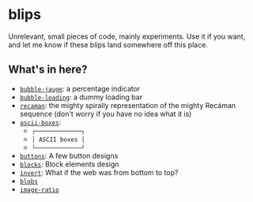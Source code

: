 # blips

Unrelevant, small pieces of code, mainly experiments. Use it if you want, and let me know if these blips land somewhere off this place.

## What's in here?

* [`bubble-jauge`](https://adri326.github.io/blips/bubble-jauge/index.html): a percentage indicator
* [`bubble-loading`](https://adri326.github.io/blips/bubble-loading/index.html): a dummy loading bar
* [`recaman`](https://adri326.github.io/blips/recaman/index.html): the mighty spirally representation of the mighty Recáman sequence (don't worry if you have no idea what it is)
* [`ascii-boxes`](https://adri326.github.io/blips/ascii-boxes/index.html):
  * `┌─────────────┐`
  * `│ ASCII boxes │`
  * `└─────────────┘`
* [`buttons`](https://adri326.github.io/blips/buttons/index.html): A few button designs
* [`blocks`](https://adri326.github.io/blips/blocks/index.html): Block elements design
* [`invert`](https://adri326.github.io/blips/invert/index.html): What if the web was from bottom to top?
* [`blobs`](https://adri326.github.io/blips/blobs/index.html)
* [`image-ratio`](https://adri326.github.io/blips/image-ratio/index.html)
